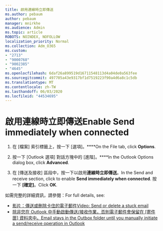 ```yaml
---
title: 啟用連線時立即傳送
ms.author: pebaum
author: pebaum
manager: mnirkhe
ms.audience: Admin
ms.topic: article
ROBOTS: NOINDEX, NOFOLLOW
localization_priority: Normal
ms.collection: Adm_O365
ms.custom:
- "2713"
- "9000768"
- "9002385"
- "4645"
ms.openlocfilehash: 6daf26a899519d16711548113d4a04de0a563fee
ms.sourcegitcommit: 497705a43e9317bf1d7519223f90a4d6a8c1c5db
ms.translationtype: MT
ms.contentlocale: zh-TW
ms.lasthandoff: 06/03/2020
ms.locfileid: "44534695"
---
```

# <a name="enable-send-immediately-when-connected"></a><span data-ttu-id="cce0f-102">啟用連線時立即傳送</span><span class="sxs-lookup"><span data-stu-id="cce0f-102">Enable Send immediately when connected</span></span>
 
1. <span data-ttu-id="cce0f-103">在 [檔案] 索引標籤上，按一下 [選項]。\*\*\*\*</span><span class="sxs-lookup"><span data-stu-id="cce0f-103">On the File tab, click **Options**.</span></span>

2. <span data-ttu-id="cce0f-104">按一下 [Outlook 選項] 對話方塊中的 [進階]。\*\*\*\*</span><span class="sxs-lookup"><span data-stu-id="cce0f-104">In the Outlook Options dialog box, click **Advanced**.</span></span>

3. <span data-ttu-id="cce0f-105">在 [傳送及接收] 區段中，按一下以啟用**連線時立即傳送**。</span><span class="sxs-lookup"><span data-stu-id="cce0f-105">In the Send and receive section, click to enable **Send immediately when connected**.</span></span> <span data-ttu-id="cce0f-106">按一下 **[確定]**。</span><span class="sxs-lookup"><span data-stu-id="cce0f-106">Click **OK**.</span></span>

<span data-ttu-id="cce0f-107">如需完整的詳細資訊，請參閱：</span><span class="sxs-lookup"><span data-stu-id="cce0f-107">For full details, see:</span></span>
- [<span data-ttu-id="cce0f-108">影片：傳送或刪除卡住的電子郵件</span><span class="sxs-lookup"><span data-stu-id="cce0f-108">Video: Send or delete a stuck email</span></span>](https://support.office.com/article/Video-Send-or-delete-an-email-stuck-in-your-outbox-26d5d34a-4e5f-444a-a9e8-44db04a94dec) 
- <span data-ttu-id="cce0f-109">[除非您在 Outlook 中手動啟動傳送/接收作業，否則電子郵件會保留在 [寄件匣] 資料夾中。](https://support.microsoft.com/help/2797572/email-stays-in-the-outbox-folder-until-you-manually-initiate-a-send-re)</span><span class="sxs-lookup"><span data-stu-id="cce0f-109">[Email stays in the Outbox folder until you manually initiate a send/receive operation in Outlook](https://support.microsoft.com/help/2797572/email-stays-in-the-outbox-folder-until-you-manually-initiate-a-send-re)</span></span>

